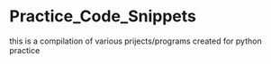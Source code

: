 # Practice_Code_Snippets

this is a compilation of various prijects/programs created for python practice
